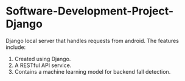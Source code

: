 # Software-Development-Project-Django
Django local server that handles requests from android. The features include:
1. Created using Django.
2. A RESTful API service.
3. Contains a machine learning model for backend fall detection.
